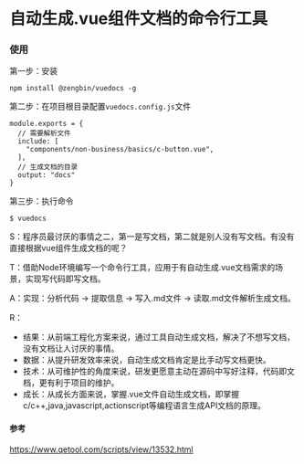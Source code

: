 # 自动生成.vue组件文档的命令行工具

### 使用

第一步：安装

```
npm install @zengbin/vuedocs -g
```

第二步：在项目根目录配置`vuedocs.config.js`文件

```
module.exports = {
  // 需要解析文件
  include: [
    "components/non-business/basics/c-button.vue",
  ],
  // 生成文档的目录
  output: "docs"
}
```

第三步：执行命令

```
$ vuedocs
```

S：程序员最讨厌的事情之二，第一是写文档，第二就是别人没有写文档。有没有直接根据vue组件生成文档的呢？

T：借助Node环境编写一个命令行工具，应用于有自动生成.vue文档需求的场景，实现写代码即写文档。

A：实现：分析代码 -> 提取信息 -> 写入.md文件 -> 读取.md文件解析生成文档。

R：
  
  * 结果：从前端工程化方案来说，通过工具自动生成文档，解决了不想写文档，没有文档让人讨厌的事情。
  * 数据：从提升研发效率来说，自动生成文档肯定是比手动写文档更快。
  * 技术：从可维护性的角度来说，研发更愿意主动在源码中写好注释，代码即文档，更有利于项目的维护。
  * 成长：从成长方面来说，掌握.vue文件自动生成文档，即掌握c/c++,java,javascript,actionscript等编程语言生成API文档的原理。

#### 参考

https://www.qetool.com/scripts/view/13532.html
